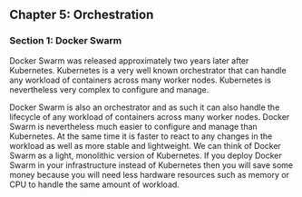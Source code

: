 ## Chapter 5: Orchestration

### Section 1: Docker Swarm

Docker Swarm was released approximately two years later after Kubernetes.
Kubernetes is a very well known orchestrator that can handle any workload of containers across many worker nodes.
Kubernetes is nevertheless very complex to configure and manage.

Docker Swarm is also an orchestrator and as such it can also handle the lifecycle of any workload of containers across many worker nodes.
Docker Swarm is nevertheless much easier to configure and manage than Kubernetes.
At the same time it is faster to react to any changes in the workload as well as more stable and lightweight.
We can think of Docker Swarm as a light, monolithic version of Kubernetes.
If you deploy Docker Swarm in your infrastructure instead of Kubernetes then you will save some money because you will need less hardware resources such as memory or CPU to handle the same amount of workload.
